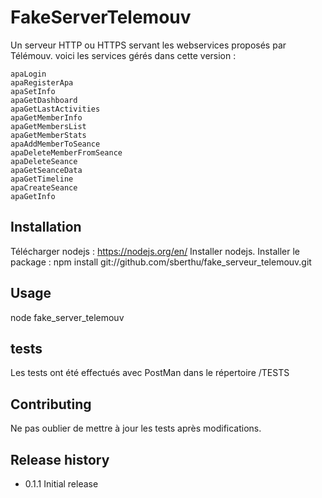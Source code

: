 ﻿ FakeServerTelemouv
====================

Un serveur HTTP ou HTTPS servant les webservices proposés par Télémouv.
voici les services gérés dans cette version :

	apaLogin
    apaRegisterApa
	apaSetInfo
	apaGetDashboard
	apaGetLastActivities
	apaGetMemberInfo
	apaGetMembersList
	apaGetMemberStats
	apaAddMemberToSeance
	apaDeleteMemberFromSeance
	apaDeleteSeance
	apaGetSeanceData
	apaGetTimeline
	apaCreateSeance
	apaGetInfo

## Installation

Télécharger nodejs : https://nodejs.org/en/
Installer nodejs.
Installer le package : npm install git://github.com/sberthu/fake_serveur_telemouv.git

## Usage

node fake_server_telemouv

## tests

Les tests ont été effectués avec PostMan dans le répertoire /TESTS

## Contributing

Ne pas oublier de mettre à jour les tests après modifications.

## Release history

* 0.1.1 Initial release




